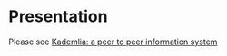 # Presentation

Please see [Kademlia: a peer to peer information system](https://pdos.csail.mit.edu/~petar/papers/maymounkov-kademlia-lncs.pdf)


